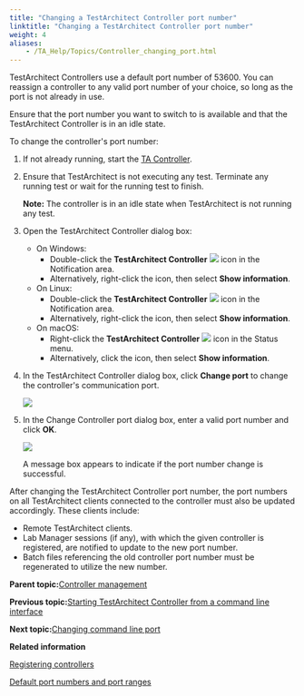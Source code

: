 ```yaml
--- 
title: "Changing a TestArchitect Controller port number"
linktitle: "Changing a TestArchitect Controller port number"
weight: 4
aliases: 
    - /TA_Help/Topics/Controller_changing_port.html
---
```


TestArchitect Controllers use a default port number of 53600. You can reassign a controller to any valid port number of your choice, so long as the port is not already in use.

Ensure that the port number you want to switch to is available and that the TestArchitect Controller is in an idle state.

To change the controller's port number:

1.  If not already running, start the [TA Controller](Controller_starting.html).

2.  Ensure that TestArchitect is not executing any test. Terminate any running test or wait for the running test to finish.

    **Note:** The controller is in an idle state when TestArchitect is not running any test.

3.  Open the TestArchitect Controller dialog box:

    -   On Windows:
        -   Double-click the **TestArchitect Controller** ![](/images//Images/TA_controller_icon.png) icon in the Notification area.
        -   Alternatively, right-click the icon, then select **Show information**.
    -   On Linux:
        -   Double-click the **TestArchitect Controller** ![](/images//Images/TA_controller_icon.png) icon in the Notification area.
        -   Alternatively, right-click the icon, then select **Show information**.
    -   On macOS:
        -   Right-click the **TestArchitect Controller** ![](/images//Images/TA_controller_icon.png) icon in the Status menu.
        -   Alternatively, click the icon, then select **Show information**.
4.  In the TestArchitect Controller dialog box, click **Change port** to change the controller's communication port.

    ![](/images//Images/TA_controller_dlg.png)

5.  In the Change Controller port dialog box, enter a valid port number and click **OK**.

    ![](/images//Images/Change_controller_port_dlg.png)

    A message box appears to indicate if the port number change is successful.


After changing the TestArchitect Controller port number, the port numbers on all TestArchitect clients connected to the controller must also be updated accordingly. These clients include:

-   Remote TestArchitect clients.
-   Lab Manager sessions \(if any\), with which the given controller is registered, are notified to update to the new port number.
-   Batch files referencing the old controller port number must be regenerated to utilize the new number.

**Parent topic:**[Controller management](/TA_Help/Topics/Controller_management.html)

**Previous topic:**[Starting TestArchitect Controller from a command line interface](/TA_Help/Topics/Controller_starting_from_CLI.html)

**Next topic:**[Changing command line port](/TA_Help/Topics/ug_changing_cmdline_port.html)

**Related information**  


[Registering controllers](/TA_Help/Topics/Lab_manager_registering.html)

[Default port numbers and port ranges](/TA_Administration/Topics/adm_port_number_port_ranges.html)

